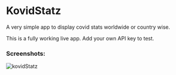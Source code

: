 # KovidStatz

A very simple app to display covid stats worldwide or country wise.

This is a fully working live app. Add your own API key to test.

### Screenshots:

![kovidStatz](https://user-images.githubusercontent.com/25391160/148655767-b0eadd2e-f5f0-4779-9557-90c291657b99.jpg)
